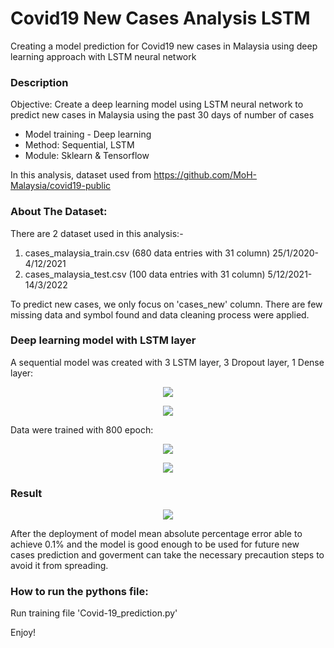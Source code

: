 # Covid19 New Cases Analysis LSTM

Creating a model prediction for Covid19 new cases in Malaysia using deep learning approach with LSTM neural network

### Description
Objective: Create a deep learning model using LSTM neural
network to predict new cases in Malaysia using the past 30 days
of number of cases

* Model training - Deep learning
* Method: Sequential, LSTM
* Module: Sklearn & Tensorflow

In this analysis, dataset used from https://github.com/MoH-Malaysia/covid19-public

### About The Dataset:
There are 2 dataset used in this analysis:-
1. cases_malaysia_train.csv (680 data entries with 31 column)
   25/1/2020-4/12/2021
2. cases_malaysia_test.csv (100 data entries with 31 column)
   5/12/2021-14/3/2022

To predict new cases, we only focus on 'cases_new' column. There are few missing data and symbol found and data cleaning process were applied.

### Deep learning model with LSTM layer
A sequential model was created with 3 LSTM layer, 3 Dropout layer, 1 Dense layer:
<p align="center">
  <img src="https://github.com/Ghost0705/Covid19-New-Cases-LSTM/blob/main/picture/model_architecture.png">
</p>

<p align="center">
  <img src="https://github.com/Ghost0705/Covid19-New-Cases-LSTM/blob/main/picture/model_flow.png">
</p>

Data were trained with 800 epoch:
<p align="center">
  <img src="https://github.com/Ghost0705/Covid19-New-Cases-LSTM/blob/main/picture/model_performance.png">
</p>

<p align="center">
  <img src="https://github.com/Ghost0705/Covid19-New-Cases-LSTM/blob/main/picture/loss_graph.png">
</p>

### Result
<p align="center">
  <img src="https://github.com/Ghost0705/Covid19-New-Cases-LSTM/blob/main/picture/actual_vs_predict.png">
</p>

After the deployment of model mean absolute percentage error able to achieve 0.1% and the model is good enough to be used for future new cases prediction and goverment can take the necessary precaution steps to avoid it from spreading.

### How to run the pythons file:
Run training file 'Covid-19_prediction.py' 

Enjoy!

